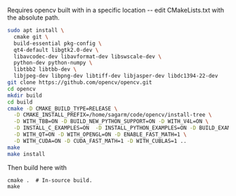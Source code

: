 Requires opencv built with in a specific location -- edit CMakeLists.txt with
the absolute path.

```bash
sudo apt install \
  cmake git \
  build-essential pkg-config \
  qt4-default libgtk2.0-dev \
  libavcodec-dev libavformat-dev libswscale-dev \
  python-dev python-numpy \
  libtbb2 libtbb-dev \
  libjpeg-dev libpng-dev libtiff-dev libjasper-dev libdc1394-22-dev
git clone https://github.com/opencv/opencv.git
cd opencv
mkdir build
cd build
cmake -D CMAKE_BUILD_TYPE=RELEASE \
  -D CMAKE_INSTALL_PREFIX=/home/sagarm/code/opencv/install-tree \
  -D WITH_TBB=ON -D BUILD_NEW_PYTHON_SUPPORT=ON -D WITH_V4L=ON \
  -D INSTALL_C_EXAMPLES=ON  -D INSTALL_PYTHON_EXAMPLES=ON -D BUILD_EXAMPLES=ON \
  -D WITH_QT=ON -D WITH_OPENGL=ON -D ENABLE_FAST_MATH=1 \
  -D WITH_CUDA=ON -D CUDA_FAST_MATH=1 -D WITH_CUBLAS=1 ..
make
make install
```

Then build here with
```
cmake .  # In-source build.
make
```
